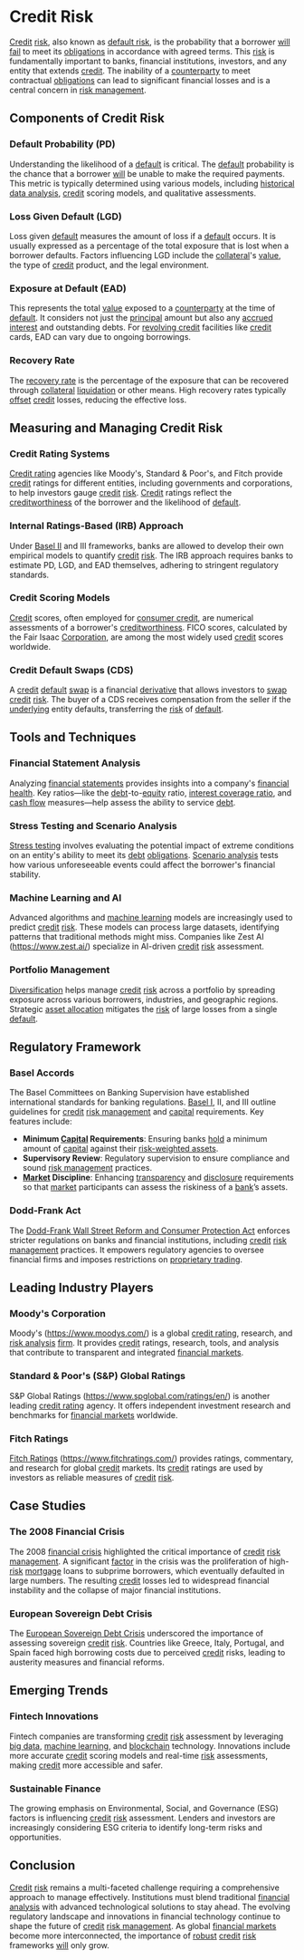 # Credit Risk

[Credit](../c/credit.md) [risk](../r/risk.md), also known as [default risk](../d/default_risk.md), is the probability that a borrower [will](../w/will.md) [fail](../f/fail.md) to meet its [obligations](../o/obligation.md) in accordance with agreed terms. This [risk](../r/risk.md) is fundamentally important to banks, financial institutions, investors, and any entity that extends [credit](../c/credit.md). The inability of a [counterparty](../c/counterparty.md) to meet contractual [obligations](../o/obligation.md) can lead to significant financial losses and is a central concern in [risk management](../r/risk_management.md).

## Components of Credit Risk

### Default Probability (PD)
Understanding the likelihood of a [default](../d/default.md) is critical. The [default](../d/default.md) probability is the chance that a borrower [will](../w/will.md) be unable to make the required payments. This metric is typically determined using various models, including [historical data analysis](../h/historical_data_analysis.md), [credit](../c/credit.md) scoring models, and qualitative assessments.

### Loss Given Default (LGD)
Loss given [default](../d/default.md) measures the amount of loss if a [default](../d/default.md) occurs. It is usually expressed as a percentage of the total exposure that is lost when a borrower defaults. Factors influencing LGD include the [collateral](../c/collateral.md)'s [value](../v/value.md), the type of [credit](../c/credit.md) product, and the legal environment.

### Exposure at Default (EAD)
This represents the total [value](../v/value.md) exposed to a [counterparty](../c/counterparty.md) at the time of [default](../d/default.md). It considers not just the [principal](../p/principal.md) amount but also any [accrued interest](../a/accrued_interest.md) and outstanding debts. For [revolving credit](../r/revolving_credit.md) facilities like [credit](../c/credit.md) cards, EAD can vary due to ongoing borrowings.

### Recovery Rate
The [recovery rate](../r/recovery_rate.md) is the percentage of the exposure that can be recovered through [collateral](../c/collateral.md) [liquidation](../l/liquidation.md) or other means. High recovery rates typically [offset](../o/offset.md) [credit](../c/credit.md) losses, reducing the effective loss.

## Measuring and Managing Credit Risk

### Credit Rating Systems
[Credit rating](../c/credit_rating.md) agencies like Moody's, Standard & Poor's, and Fitch provide [credit](../c/credit.md) ratings for different entities, including governments and corporations, to help investors gauge [credit](../c/credit.md) [risk](../r/risk.md). [Credit](../c/credit.md) ratings reflect the [creditworthiness](../c/creditworthiness.md) of the borrower and the likelihood of [default](../d/default.md).

### Internal Ratings-Based (IRB) Approach
Under [Basel II](../b/basel_ii.md) and III frameworks, banks are allowed to develop their own empirical models to quantify [credit](../c/credit.md) [risk](../r/risk.md). The IRB approach requires banks to estimate PD, LGD, and EAD themselves, adhering to stringent regulatory standards.

### Credit Scoring Models
[Credit](../c/credit.md) scores, often employed for [consumer credit](../c/consumer_credit.md), are numerical assessments of a borrower's [creditworthiness](../c/creditworthiness.md). FICO scores, calculated by the Fair Isaac [Corporation](../c/corporation.md), are among the most widely used [credit](../c/credit.md) scores worldwide.

### Credit Default Swaps (CDS)
A [credit](../c/credit.md) [default](../d/default.md) [swap](../s/swap.md) is a financial [derivative](../d/derivative.md) that allows investors to [swap](../s/swap.md) [credit](../c/credit.md) [risk](../r/risk.md). The buyer of a CDS receives compensation from the seller if the [underlying](../u/underlying.md) entity defaults, transferring the [risk](../r/risk.md) of [default](../d/default.md).

## Tools and Techniques

### Financial Statement Analysis
Analyzing [financial statements](../f/financial_statements.md) provides insights into a company's [financial health](../f/financial_health.md). Key ratios—like the [debt](../d/debt.md)-to-[equity](../e/equity.md) ratio, [interest coverage ratio](../i/interest_coverage_ratio.md), and [cash flow](../c/cash_flow.md) measures—help assess the ability to service [debt](../d/debt.md).

### Stress Testing and Scenario Analysis
[Stress testing](../s/stress_testing.md) involves evaluating the potential impact of extreme conditions on an entity's ability to meet its [debt](../d/debt.md) [obligations](../o/obligation.md). [Scenario analysis](../s/scenario_analysis.md) tests how various unforeseeable events could affect the borrower's financial stability.

### Machine Learning and AI
Advanced algorithms and [machine learning](../m/machine_learning.md) models are increasingly used to predict [credit](../c/credit.md) [risk](../r/risk.md). These models can process large datasets, identifying patterns that traditional methods might miss. Companies like Zest AI (https://www.zest.ai/) specialize in AI-driven [credit](../c/credit.md) [risk](../r/risk.md) assessment.

### Portfolio Management
[Diversification](../d/diversification.md) helps manage [credit](../c/credit.md) [risk](../r/risk.md) across a portfolio by spreading exposure across various borrowers, industries, and geographic regions. Strategic [asset allocation](../a/asset_allocation.md) mitigates the [risk](../r/risk.md) of large losses from a single [default](../d/default.md).

## Regulatory Framework

### Basel Accords
The Basel Committees on Banking Supervision have established international standards for banking regulations. [Basel I](../b/basel_i.md), II, and III outline guidelines for [credit](../c/credit.md) [risk management](../r/risk_management.md) and [capital](../c/capital.md) requirements. Key features include:

- **Minimum [Capital](../c/capital.md) Requirements**: Ensuring banks [hold](../h/hold.md) a minimum amount of [capital](../c/capital.md) against their [risk-weighted assets](../r/risk-weighted_assets.md).
- **Supervisory Review**: Regulatory supervision to ensure compliance and sound [risk management](../r/risk_management.md) practices.
- **[Market](../m/market.md) Discipline**: Enhancing [transparency](../t/transparency.md) and [disclosure](../d/disclosure.md) requirements so that [market](../m/market.md) participants can assess the riskiness of a [bank](../b/bank.md)’s assets.

### Dodd-Frank Act
The [Dodd-Frank Wall Street Reform and Consumer Protection Act](../d/dodd-frank_wall_street_reform_and_consumer_protection_act.md) enforces stricter regulations on banks and financial institutions, including [credit](../c/credit.md) [risk management](../r/risk_management.md) practices. It empowers regulatory agencies to oversee financial firms and imposes restrictions on [proprietary trading](../p/proprietary_trading.md).

## Leading Industry Players

### Moody's Corporation
Moody's (https://www.moodys.com/) is a global [credit rating](../c/credit_rating.md), research, and [risk analysis](../r/risk_analysis.md) [firm](../f/firm.md). It provides [credit](../c/credit.md) ratings, research, tools, and analysis that contribute to transparent and integrated [financial markets](../f/financial_market.md).

### Standard & Poor's (S&P) Global Ratings
S&P Global Ratings (https://www.spglobal.com/ratings/en/) is another leading [credit rating](../c/credit_rating.md) agency. It offers independent investment research and benchmarks for [financial markets](../f/financial_market.md) worldwide.

### Fitch Ratings
[Fitch Ratings](../f/fitch_ratings.md) (https://www.fitchratings.com/) provides ratings, commentary, and research for global [credit](../c/credit.md) markets. Its [credit](../c/credit.md) ratings are used by investors as reliable measures of [credit](../c/credit.md) [risk](../r/risk.md).

## Case Studies

### The 2008 Financial Crisis
The 2008 [financial crisis](../f/financial_crisis.md) highlighted the critical importance of [credit](../c/credit.md) [risk management](../r/risk_management.md). A significant [factor](../f/factor.md) in the crisis was the proliferation of high-[risk](../r/risk.md) [mortgage](../m/mortgage.md) loans to subprime borrowers, which eventually defaulted in large numbers. The resulting [credit](../c/credit.md) losses led to widespread financial instability and the collapse of major financial institutions.

### European Sovereign Debt Crisis
The [European Sovereign Debt Crisis](../e/european_sovereign_debt_crisis.md) underscored the importance of assessing sovereign [credit](../c/credit.md) [risk](../r/risk.md). Countries like Greece, Italy, Portugal, and Spain faced high borrowing costs due to perceived [credit](../c/credit.md) risks, leading to austerity measures and financial reforms.

## Emerging Trends

### Fintech Innovations
Fintech companies are transforming [credit](../c/credit.md) [risk](../r/risk.md) assessment by leveraging [big data](../b/big_data_in_trading.md), [machine learning](../m/machine_learning.md), and [blockchain](../b/blockchain_in_trading.md) technology. Innovations include more accurate [credit](../c/credit.md) scoring models and real-time [risk](../r/risk.md) assessments, making [credit](../c/credit.md) more accessible and safer.

### Sustainable Finance
The growing emphasis on Environmental, Social, and Governance (ESG) factors is influencing [credit](../c/credit.md) [risk](../r/risk.md) assessment. Lenders and investors are increasingly considering ESG criteria to identify long-term risks and opportunities.

## Conclusion

[Credit](../c/credit.md) [risk](../r/risk.md) remains a multi-faceted challenge requiring a comprehensive approach to manage effectively. Institutions must blend traditional [financial analysis](../f/financial_analysis.md) with advanced technological solutions to stay ahead. The evolving regulatory landscape and innovations in financial technology continue to shape the future of [credit](../c/credit.md) [risk management](../r/risk_management.md). As global [financial markets](../f/financial_market.md) become more interconnected, the importance of [robust](../r/robust.md) [credit](../c/credit.md) [risk](../r/risk.md) frameworks [will](../w/will.md) only grow.